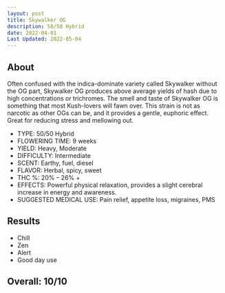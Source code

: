 ```yaml
---
layout: post
title: Skywalker OG
description: 50/50 Hybrid
date: 2022-04-01
Last Updated: 2022-05-04
---
```

## About

Often confused with the indica-dominate variety called Skywalker without the OG part, Skywalker OG produces above average yields of hash due to high concentrations or trichromes. The smell and taste of Skywalker OG is something that most Kush-lovers will fawn over. This strain is not as narcotic as other OGs can be, and it provides a gentle, euphoric effect. Great for reducing stress and mellowing out.

* TYPE: 50/50 Hybrid
* FLOWERING TIME: 9 weeks
* YIELD: Heavy, Moderate
* DIFFICULTY: Intermediate
* SCENT: Earthy, fuel, diesel
* FLAVOR: Herbal, spicy, sweet
* THC %: 20% – 26% +
* EFFECTS: Powerful physical relaxation, provides a slight cerebral increase in energy and awareness.
* SUGGESTED MEDICAL USE: Pain relief, appetite loss, migraines, PMS

## Results

* Chill
* Zen
* Alert
* Good day use

## Overall: 10/10